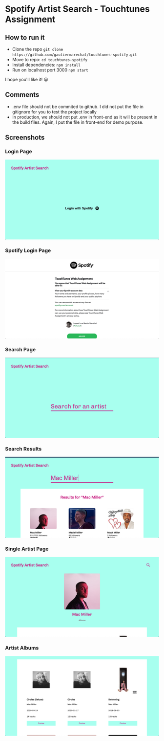 # Spotify Artist Search - Touchtunes Assignment

## How to run it

- Clone the repo `git clone https://github.com/gautiermarechal/touchtunes-spotify.git`
- Move to repo: `cd touchtunes-spotify`
- Install dependencies: `npm install`
- Run on localhost port 3000 `npm start`

I hope you'll like it! 😀

## Comments

- .env file should not be commited to github. I did not put the file in gitignore for you to test the project locally
- In production, we should not put .env in front-end as it will be present in the build files. Again, I put the file in front-end for demo purpose.

## Screenshots

### Login Page

![alt text](screenshots/Login_Page.png "Login Page")

### Spotify Login Page

![alt text](screenshots/Spotify_Login.png "Spotify Login Page")

### Search Page

![alt text](screenshots/Search_Page.png "Search Page")

### Search Results

![alt text](screenshots/Search_Result.png "Search Results")

### Single Artist Page

![alt text](screenshots/Single_Artist_Page.png "Artist Page")

### Artist Albums

![alt text](screenshots/Artist_Albums.png "Artist Albums")
